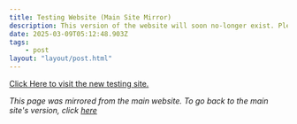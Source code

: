```yaml
---
title: Testing Website (Main Site Mirror)
description: This version of the website will soon no-longer exist. Please visit the new testing site.
date: 2025-03-09T05:12:48.903Z
tags:
    - post
layout: "layout/post.html"
---
```


[Click Here to visit the new testing site.](https://test.thecrafters001.com/)

*This page was mirrored from the main website. To go back to the main site's version, click [here](https://www.thecrafters001.com/post/2025/3/9/test-site/)*